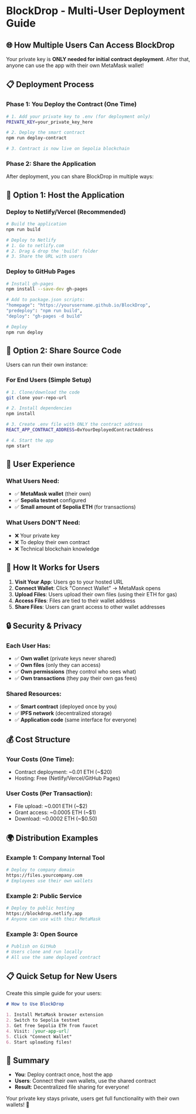 # BlockDrop - Multi-User Deployment Guide

## 🌐 **How Multiple Users Can Access BlockDrop**

Your private key is **ONLY needed for initial contract deployment**. After that, anyone can use the app with their own MetaMask wallet!

## 📋 **Deployment Process**

### **Phase 1: You Deploy the Contract (One Time)**
```bash
# 1. Add your private key to .env (for deployment only)
PRIVATE_KEY=your_private_key_here

# 2. Deploy the smart contract
npm run deploy-contract

# 3. Contract is now live on Sepolia blockchain
```

### **Phase 2: Share the Application**
After deployment, you can share BlockDrop in multiple ways:

## 🚀 **Option 1: Host the Application**

### **Deploy to Netlify/Vercel (Recommended)**
```bash
# Build the application
npm run build

# Deploy to Netlify
# 1. Go to netlify.com
# 2. Drag & drop the 'build' folder
# 3. Share the URL with users
```

### **Deploy to GitHub Pages**
```bash
# Install gh-pages
npm install --save-dev gh-pages

# Add to package.json scripts:
"homepage": "https://yourusername.github.io/BlockDrop",
"predeploy": "npm run build",
"deploy": "gh-pages -d build"

# Deploy
npm run deploy
```

## 👥 **Option 2: Share Source Code**

Users can run their own instance:

### **For End Users (Simple Setup)**
```bash
# 1. Clone/download the code
git clone your-repo-url

# 2. Install dependencies
npm install

# 3. Create .env file with ONLY the contract address
REACT_APP_CONTRACT_ADDRESS=0xYourDeployedContractAddress

# 4. Start the app
npm start
```

## 🔧 **User Experience**

### **What Users Need:**
- ✅ **MetaMask wallet** (their own)
- ✅ **Sepolia testnet** configured
- ✅ **Small amount of Sepolia ETH** (for transactions)

### **What Users DON'T Need:**
- ❌ Your private key
- ❌ To deploy their own contract
- ❌ Technical blockchain knowledge

## 📱 **How It Works for Users**

1. **Visit Your App**: Users go to your hosted URL
2. **Connect Wallet**: Click "Connect Wallet" → MetaMask opens
3. **Upload Files**: Users upload their own files (using their ETH for gas)
4. **Access Files**: Files are tied to their wallet address
5. **Share Files**: Users can grant access to other wallet addresses

## 🔒 **Security & Privacy**

### **Each User Has:**
- ✅ **Own wallet** (private keys never shared)
- ✅ **Own files** (only they can access)
- ✅ **Own permissions** (they control who sees what)
- ✅ **Own transactions** (they pay their own gas fees)

### **Shared Resources:**
- ✅ **Smart contract** (deployed once by you)
- ✅ **IPFS network** (decentralized storage)
- ✅ **Application code** (same interface for everyone)

## 💰 **Cost Structure**

### **Your Costs (One Time):**
- Contract deployment: ~0.01 ETH (~$20)
- Hosting: Free (Netlify/Vercel/GitHub Pages)

### **User Costs (Per Transaction):**
- File upload: ~0.001 ETH (~$2)
- Grant access: ~0.0005 ETH (~$1)
- Download: ~0.0002 ETH (~$0.50)

## 🌍 **Distribution Examples**

### **Example 1: Company Internal Tool**
```bash
# Deploy to company domain
https://files.yourcompany.com
# Employees use their own wallets
```

### **Example 2: Public Service**
```bash
# Deploy to public hosting
https://blockdrop.netlify.app
# Anyone can use with their MetaMask
```

### **Example 3: Open Source**
```bash
# Publish on GitHub
# Users clone and run locally
# All use the same deployed contract
```

## 📋 **Quick Setup for New Users**

Create this simple guide for your users:

```markdown
# How to Use BlockDrop

1. Install MetaMask browser extension
2. Switch to Sepolia testnet
3. Get free Sepolia ETH from faucet
4. Visit: [your-app-url]
5. Click "Connect Wallet"
6. Start uploading files!
```

## 🎯 **Summary**

- **You**: Deploy contract once, host the app
- **Users**: Connect their own wallets, use the shared contract
- **Result**: Decentralized file sharing for everyone!

Your private key stays private, users get full functionality with their own wallets! 🚀
